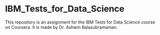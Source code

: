 # IBM_Tests_for_Data_Science
This repository is an assignment for the IBM Tests for Data Science course on Coursera. It is made by Dr. Ashwin Balasubramanian.
